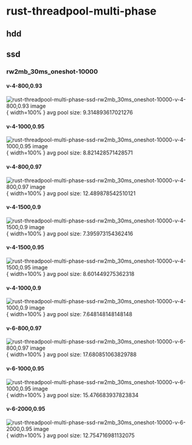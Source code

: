 # rust-threadpool-multi-phase
## hdd
## ssd
### rw2mb_30ms_oneshot-10000
#### v-4-800,0.93
![rust-threadpool-multi-phase-ssd-rw2mb_30ms_oneshot-10000-v-4-800,0.93 image](figures/rust-threadpool-multi-phase-ssd-rw2mb_30ms_oneshot-10000-v-4-800,0.93.png){ width=100% }
avg pool size: 9.314893617021276

#### v-4-1000,0.95
![rust-threadpool-multi-phase-ssd-rw2mb_30ms_oneshot-10000-v-4-1000,0.95 image](figures/rust-threadpool-multi-phase-ssd-rw2mb_30ms_oneshot-10000-v-4-1000,0.95.png){ width=100% }
avg pool size: 8.821428571428571

#### v-4-800,0.97
![rust-threadpool-multi-phase-ssd-rw2mb_30ms_oneshot-10000-v-4-800,0.97 image](figures/rust-threadpool-multi-phase-ssd-rw2mb_30ms_oneshot-10000-v-4-800,0.97.png){ width=100% }
avg pool size: 12.489878542510121

#### v-4-1500,0.9
![rust-threadpool-multi-phase-ssd-rw2mb_30ms_oneshot-10000-v-4-1500,0.9 image](figures/rust-threadpool-multi-phase-ssd-rw2mb_30ms_oneshot-10000-v-4-1500,0.9.png){ width=100% }
avg pool size: 7.395973154362416

#### v-4-1500,0.95
![rust-threadpool-multi-phase-ssd-rw2mb_30ms_oneshot-10000-v-4-1500,0.95 image](figures/rust-threadpool-multi-phase-ssd-rw2mb_30ms_oneshot-10000-v-4-1500,0.95.png){ width=100% }
avg pool size: 8.601449275362318

#### v-4-1000,0.9
![rust-threadpool-multi-phase-ssd-rw2mb_30ms_oneshot-10000-v-4-1000,0.9 image](figures/rust-threadpool-multi-phase-ssd-rw2mb_30ms_oneshot-10000-v-4-1000,0.9.png){ width=100% }
avg pool size: 7.648148148148148

#### v-6-800,0.97
![rust-threadpool-multi-phase-ssd-rw2mb_30ms_oneshot-10000-v-6-800,0.97 image](figures/rust-threadpool-multi-phase-ssd-rw2mb_30ms_oneshot-10000-v-6-800,0.97.png){ width=100% }
avg pool size: 17.680851063829788

#### v-6-1000,0.95
![rust-threadpool-multi-phase-ssd-rw2mb_30ms_oneshot-10000-v-6-1000,0.95 image](figures/rust-threadpool-multi-phase-ssd-rw2mb_30ms_oneshot-10000-v-6-1000,0.95.png){ width=100% }
avg pool size: 15.476683937823834

#### v-6-2000,0.95
![rust-threadpool-multi-phase-ssd-rw2mb_30ms_oneshot-10000-v-6-2000,0.95 image](figures/rust-threadpool-multi-phase-ssd-rw2mb_30ms_oneshot-10000-v-6-2000,0.95.png){ width=100% }
avg pool size: 12.754716981132075

